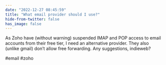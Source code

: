```yaml
---
date: "2022-12-27 08:45:59"
title: "What email provider should I use?"
hide-from-twitter: false
has_image: false
---
```


As Zoho have (without warning) suspended IMAP and POP access to email accounts from their free tier, I need an alternative provider. They also (unlike gmail) don’t allow free forwarding. Any suggestions, indieweb?

\#email #zoho
